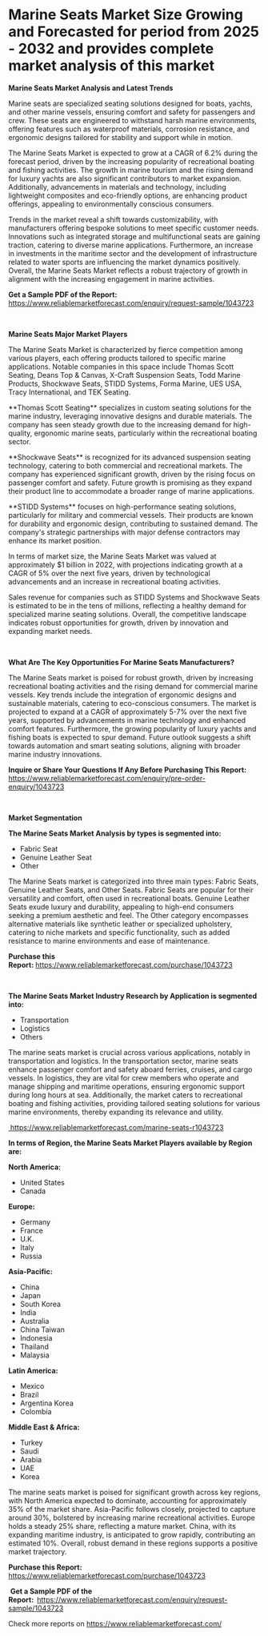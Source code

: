 <p><h1>Marine Seats Market Size Growing and Forecasted for period from 2025 - 2032 and provides complete market analysis of this market</h1></p><p><strong>Marine Seats Market Analysis and Latest Trends</strong></p>
<p><p>Marine seats are specialized seating solutions designed for boats, yachts, and other marine vessels, ensuring comfort and safety for passengers and crew. These seats are engineered to withstand harsh marine environments, offering features such as waterproof materials, corrosion resistance, and ergonomic designs tailored for stability and support while in motion.</p><p>The Marine Seats Market is expected to grow at a CAGR of 6.2% during the forecast period, driven by the increasing popularity of recreational boating and fishing activities. The growth in marine tourism and the rising demand for luxury yachts are also significant contributors to market expansion. Additionally, advancements in materials and technology, including lightweight composites and eco-friendly options, are enhancing product offerings, appealing to environmentally conscious consumers.</p><p>Trends in the market reveal a shift towards customizability, with manufacturers offering bespoke solutions to meet specific customer needs. Innovations such as integrated storage and multifunctional seats are gaining traction, catering to diverse marine applications. Furthermore, an increase in investments in the maritime sector and the development of infrastructure related to water sports are influencing the market dynamics positively. Overall, the Marine Seats Market reflects a robust trajectory of growth in alignment with the increasing engagement in marine activities.</p></p>
<p><strong>Get a Sample PDF of the Report:&nbsp;</strong> <a href="https://www.reliablemarketforecast.com/enquiry/request-sample/1043723?utm_campaign=2307&utm_medium=2&utm_source=Github&utm_content=ia&utm_term=08042025&utm_id=marine-seats">https://www.reliablemarketforecast.com/enquiry/request-sample/1043723</a></p>
<p>&nbsp;</p>
<p><strong>Marine Seats Major Market Players</strong></p>
<p><p>The Marine Seats Market is characterized by fierce competition among various players, each offering products tailored to specific marine applications. Notable companies in this space include Thomas Scott Seating, Deans Top & Canvas, X-Craft Suspension Seats, Todd Marine Products, Shockwave Seats, STIDD Systems, Forma Marine, UES USA, Tracy International, and TEK Seating.</p><p>**Thomas Scott Seating** specializes in custom seating solutions for the marine industry, leveraging innovative designs and durable materials. The company has seen steady growth due to the increasing demand for high-quality, ergonomic marine seats, particularly within the recreational boating sector.</p><p>**Shockwave Seats** is recognized for its advanced suspension seating technology, catering to both commercial and recreational markets. The company has experienced significant growth, driven by the rising focus on passenger comfort and safety. Future growth is promising as they expand their product line to accommodate a broader range of marine applications.</p><p>**STIDD Systems** focuses on high-performance seating solutions, particularly for military and commercial vessels. Their products are known for durability and ergonomic design, contributing to sustained demand. The company's strategic partnerships with major defense contractors may enhance its market position.</p><p>In terms of market size, the Marine Seats Market was valued at approximately $1 billion in 2022, with projections indicating growth at a CAGR of 5% over the next five years, driven by technological advancements and an increase in recreational boating activities. </p><p>Sales revenue for companies such as STIDD Systems and Shockwave Seats is estimated to be in the tens of millions, reflecting a healthy demand for specialized marine seating solutions. Overall, the competitive landscape indicates robust opportunities for growth, driven by innovation and expanding market needs.</p></p>
<p>&nbsp;</p>
<p><strong>What Are The Key Opportunities For Marine Seats Manufacturers?</strong></p>
<p><p>The Marine Seats market is poised for robust growth, driven by increasing recreational boating activities and the rising demand for commercial marine vessels. Key trends include the integration of ergonomic designs and sustainable materials, catering to eco-conscious consumers. The market is projected to expand at a CAGR of approximately 5-7% over the next five years, supported by advancements in marine technology and enhanced comfort features. Furthermore, the growing popularity of luxury yachts and fishing boats is expected to spur demand. Future outlook suggests a shift towards automation and smart seating solutions, aligning with broader marine industry innovations.</p></p>
<p><strong>Inquire or Share Your Questions If Any Before Purchasing This Report:</strong> <a href="https://www.reliablemarketforecast.com/enquiry/pre-order-enquiry/1043723?utm_campaign=2307&utm_medium=2&utm_source=Github&utm_content=ia&utm_term=08042025&utm_id=marine-seats">https://www.reliablemarketforecast.com/enquiry/pre-order-enquiry/1043723</a></p>
<p>&nbsp;</p>
<p><strong>Market Segmentation</strong></p>
<p><strong>The Marine Seats Market Analysis by types is segmented into:</strong></p>
<p><ul><li>Fabric Seat</li><li>Genuine Leather Seat</li><li>Other</li></ul></p>
<p><p>The Marine Seats market is categorized into three main types: Fabric Seats, Genuine Leather Seats, and Other Seats. Fabric Seats are popular for their versatility and comfort, often used in recreational boats. Genuine Leather Seats exude luxury and durability, appealing to high-end consumers seeking a premium aesthetic and feel. The Other category encompasses alternative materials like synthetic leather or specialized upholstery, catering to niche markets and specific functionality, such as added resistance to marine environments and ease of maintenance.</p></p>
<p><strong>Purchase this Report:&nbsp;</strong><a href="https://www.reliablemarketforecast.com/purchase/1043723?utm_campaign=2307&utm_medium=2&utm_source=Github&utm_content=ia&utm_term=08042025&utm_id=marine-seats">https://www.reliablemarketforecast.com/purchase/1043723</a></p>
<p>&nbsp;</p>
<p><strong>The Marine Seats Market Industry Research by Application is segmented into:</strong></p>
<p><ul><li>Transportation</li><li>Logistics</li><li>Others</li></ul></p>
<p><p>The marine seats market is crucial across various applications, notably in transportation and logistics. In the transportation sector, marine seats enhance passenger comfort and safety aboard ferries, cruises, and cargo vessels. In logistics, they are vital for crew members who operate and manage shipping and maritime operations, ensuring ergonomic support during long hours at sea. Additionally, the market caters to recreational boating and fishing activities, providing tailored seating solutions for various marine environments, thereby expanding its relevance and utility.</p></p>
<p><a href="https://www.reliablemarketforecast.com/marine-seats-r1043723?utm_campaign=2307&utm_medium=2&utm_source=Github&utm_content=ia&utm_term=08042025&utm_id=marine-seats">&nbsp;https://www.reliablemarketforecast.com/marine-seats-r1043723</a></p>
<p><strong>In terms of Region, the Marine Seats Market Players available by Region are:</strong></p>
<p>
    <p> <strong> North America: </strong>
        <ul>
            <li>United States</li>
            <li>Canada</li>
        </ul>
        </p> 
    <p> <strong> Europe: </strong>
        <ul>
            <li>Germany</li>
            <li>France</li>
            <li>U.K.</li>
            <li>Italy</li>
            <li>Russia</li>
        </ul>
        </p> 
    <p> <strong> Asia-Pacific: </strong>
        <ul>
            <li>China</li>
            <li>Japan</li>
            <li>South Korea</li>
            <li>India</li>
            <li>Australia</li>
            <li>China Taiwan</li>
            <li>Indonesia</li>
            <li>Thailand</li>
            <li>Malaysia</li>
        </ul>
        </p> 
    <p> <strong> Latin America: </strong>
        <ul>
            <li>Mexico</li>
            <li>Brazil</li>
            <li>Argentina Korea</li>
            <li>Colombia</li>
        </ul>
        </p> 
    <p> <strong> Middle East & Africa: </strong>
        <ul>
            <li>Turkey</li>
            <li>Saudi</li>
            <li>Arabia</li>
            <li>UAE</li>
            <li>Korea</li>
        </ul>
    </p>
    </p>
<p><p>The marine seats market is poised for significant growth across key regions, with North America expected to dominate, accounting for approximately 35% of the market share. Asia-Pacific follows closely, projected to capture around 30%, bolstered by increasing marine recreational activities. Europe holds a steady 25% share, reflecting a mature market. China, with its expanding maritime industry, is anticipated to grow rapidly, contributing an estimated 10%. Overall, robust demand in these regions supports a positive market trajectory.</p></p>
<p><strong>Purchase this Report: </strong><a href="https://www.reliablemarketforecast.com/purchase/1043723?utm_campaign=2307&utm_medium=2&utm_source=Github&utm_content=ia&utm_term=08042025&utm_id=marine-seats">https://www.reliablemarketforecast.com/purchase/1043723</a></p>
<p>&nbsp;<strong>Get a Sample PDF of the Report:&nbsp;&nbsp;</strong><a href="https://www.reliablemarketforecast.com/enquiry/request-sample/1043723?utm_campaign=2307&utm_medium=2&utm_source=Github&utm_content=ia&utm_term=08042025&utm_id=marine-seats">https://www.reliablemarketforecast.com/enquiry/request-sample/1043723</a></p>
<p><strong></strong></p>
<p>Check more reports on <a href="https://www.reliablemarketforecast.com/?utm_campaign=2307&utm_medium=2&utm_source=Github&utm_content=ia&utm_term=08042025&utm_id=marine-seats">https://www.reliablemarketforecast.com/</a></p>